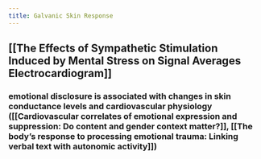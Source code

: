 ```yaml
---
title: Galvanic Skin Response
---
```


## [[The Effects of Sympathetic Stimulation Induced by Mental Stress on Signal Averages Electrocardiogram]]
### emotional disclosure is associated with changes in skin conductance levels and cardiovascular physiology ([[Cardiovascular correlates of emotional expression and suppression: Do content and gender context matter?]], [[The body’s response to processing emotional trauma: Linking verbal text with autonomic activity]])
